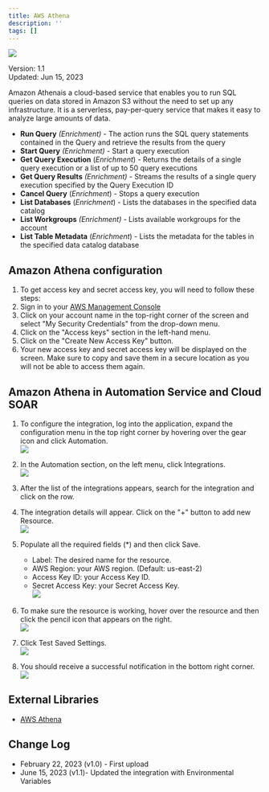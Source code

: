 ```yaml
---
title: AWS Athena
description: ''
tags: []
---
```


![](/img/platform-services/automation-service/app-central/logos/aws.png)

Version: 1.1  
Updated: Jun 15, 2023

Amazon Athenais a cloud-based service that enables you to run SQL queries on data stored in Amazon S3 without the need to set up any infrastructure. It is a serverless, pay-per-query service that makes it easy to analyze large amounts of data.

  
* **Run Query** *(Enrichment)* - The action runs the SQL query statements contained in the Query and retrieve the results from the query
* **Start Query** *(Enrichment)* - Start a query execution
* **Get Query Execution** (*Enrichment*) - Returns the details of a single query execution or a list of up to 50 query executions
* **Get Query Results** *(Enrichment)* - Streams the results of a single query execution specified by the Query Execution ID
* **Cancel Query** (*Enrichment*) - Stops a query execution
* **List Databases** (*Enrichment*) - Lists the databases in the specified data catalog
* **List Workgroups** *(Enrichment)* - Lists available workgroups for the account
* **List Table Metadata** (*Enrichment*) - Lists the metadata for the tables in the specified data catalog database

## Amazon Athena configuration

1. To get access key and secret access key, you will need to follow these steps:
2. Sign in to your [AWS Management Console](https://console.aws.amazon.com/)
3. Click on your account name in the top-right corner of the screen and select "My Security Credentials" from the drop-down menu.
4. Click on the "Access keys" section in the left-hand menu.
5. Click on the "Create New Access Key" button.
6. Your new access key and secret access key will be displayed on the screen. Make sure to copy and save them in a secure location as you will not be able to access them again.

## Amazon Athena in Automation Service and Cloud SOAR

1. To configure the integration, log into the application, expand the configuration menu in the top right corner by hovering over the gear icon and click Automation. <br/>![](/img/platform-services/automation-service/app-central/integrations/aws-athena/aws-athena-1.png)

1. In the Automation section, on the left menu, click Integrations. <br/>![](/img/platform-services/automation-service/app-central/integrations/aws-athena/aws-athena-2.png)

1. After the list of the integrations appears, search for the integration and click on the row.

1. The integration details will appear. Click on the "+" button to add new Resource. <br/>![](/img/platform-services/automation-service/app-central/integrations/aws-athena/aws-athena-3.png)

1. Populate all the required fields (\*) and then click Save.
   * Label: The desired name for the resource.
   * AWS Region: your AWS region. (Default: us-east-2)
   * Access Key ID: your Access Key ID.
   * Secret Access Key: your Secret Access Key. <br/>![](/img/platform-services/automation-service/app-central/integrations/aws-athena/aws-athena-4.png) 

1. To make sure the resource is working, hover over the resource and then click the pencil icon that appears on the right. <br/>![](/img/platform-services/automation-service/app-central/integrations/aws-athena/aws-athena-5.png)

1. Click Test Saved Settings. <br/>![](/img/platform-services/automation-service/app-central/integrations/aws-athena/aws-athena-6.png)

1. You should receive a successful notification in the bottom right corner. <br/>![](/img/platform-services/automation-service/app-central/integrations/aws-athena/aws-athena-7.png)

## External Libraries

* [AWS Athena](https://github.com/boto/boto3/blob/develop/LICENSE)

## Change Log

* February 22, 2023 (v1.0) - First upload
* June 15, 2023 (v1.1)- Updated the integration with Environmental Variables
